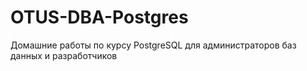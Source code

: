 # OTUS-DBA-Postgres
Домашние работы по курсу PostgreSQL для администраторов баз данных и разработчиков
